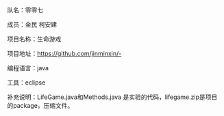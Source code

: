   队名：零零七
  
  成员：金民 柯安建
  
  项目名称：生命游戏
  
  项目地址：https://github.com/jinminxin/-
  
  编程语言：java
  
  工具：eclipse
  
  补充说明：LifeGame.java和Methods.java 是实验的代码，lifegame.zip是项目的package，压缩文件。

